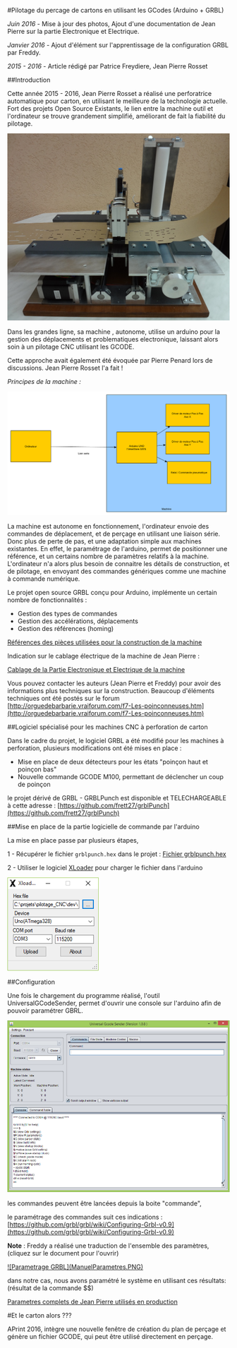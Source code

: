 #Pilotage du percage de cartons en utilisant les GCodes (Arduino + GRBL) 

*Juin 2016* - Mise à jour des photos, Ajout d'une documentation de Jean Pierre sur la partie Electronique et Electrique.

*Janvier 2016* - Ajout d'élément sur l'apprentissage de la configuration GRBL par Freddy.

*2015 - 2016* - Article rédigé par Patrice Freydiere, Jean Pierre Rosset


##Introduction 


Cette année 2015 - 2016, Jean Pierre Rosset a réalisé une perforatrice automatique pour carton, en utilisant le meilleure de la technologie actuelle. Fort des projets Open Source Existants, le lien entre la machine outil et l'ordinateur se trouve grandement simplifié, améliorant de fait la fiabilité du pilotage.


![](perfo_5.jpg)

Dans les grandes ligne, sa machine , autonome, utilise un arduino pour la gestion des déplacements et problematiques electronique, laissant alors soin à un pilotage CNC utilisant les GCODE. 

Cette approche avait également été évoquée par Pierre Penard lors de discussions. Jean Pierre Rosset l'a fait !

_Principes de la machine :_

![](synoptic.png)


La machine est autonome en fonctionnement, l'ordinateur envoie des commandes de déplacement, et de perçage en utilisant une liaison série. Donc plus de perte de pas, et une adaptation simple aux machines existantes. En effet, le paramétrage de l'arduino, permet de positionner une référence, et un certains nombre de paramètres relatifs à la machine. 
L'ordinateur n'a alors plus besoin de connaitre les détails de construction, et de pilotage, en envoyant des commandes génériques comme une machine à commande numérique.

Le projet open source GRBL conçu pour Arduino, implémente un certain nombre de fonctionnalités :

- Gestion des types de commandes
- Gestion des accélérations, déplacements
- Gestion des références (homing)


[Références des pièces utilisées pour la construction de la machine](PIECES_CONSTRUCTION_PERFORATRICE.pdf) 


Indication sur le cablage électrique de la machine de Jean Pierre :

[Cablage de la Partie Electronique et Electrique de la machine](Partie_electrique.pdf)


Vous pouvez contacter les auteurs (Jean Pierre et Freddy) pour avoir des informations plus techniques sur la construction. Beaucoup d'éléments techniques ont été postés sur le forum  [http://orguedebarbarie.vraiforum.com/f7-Les-poinconneuses.htm](http://orguedebarbarie.vraiforum.com/f7-Les-poinconneuses.htm)


##Logiciel spécialisé pour les machines CNC à perforation de carton

Dans le cadre du projet, le logiciel GRBL a été modifié pour les machines à perforation, plusieurs modifications ont été mises en place :

- Mise en place de deux détecteurs pour les états "poinçon haut et poinçon bas"
- Nouvelle commande GCODE M100, permettant de déclencher un coup de poinçon 

le projet dérivé de GRBL - GRBLPunch est disponible et TELECHARGEABLE à cette adresse : [https://github.com/frett27/grblPunch](https://github.com/frett27/grblPunch)

##Mise en place de la partie logicielle de commande par l'arduino

La mise en place passe par plusieurs étapes, 

1 - Récupérer le fichier `grblpunch.hex` dans le projet : [Fichier grblpunch.hex](https://github.com/frett27/grblPunch)

2 - Utiliser le logiciel [XLoader](XLoader.zip) pour charger le fichier dans l'arduino

![xloader.PNG](xloader.PNG)



##Configuration

Une fois le chargement du programme réalisé, l'outil UniversalGCodeSender, permet d'ouvrir une console sur l'arduino afin de pouvoir paramétrer GBRL.

![](UGCODESender.PNG)

les commandes peuvent être lancées depuis la boite "commande", 

le paramétrage des commandes suit ces indications : [https://github.com/grbl/grbl/wiki/Configuring-Grbl-v0.9](https://github.com/grbl/grbl/wiki/Configuring-Grbl-v0.9)

**Note** : Freddy a réalisé une traduction de l'ensemble des paramètres, (cliquez sur le document pour l'ouvrir)
 
<a href="PARAMÈTRES DU GRBL_JPR_Freddy.pdf" title="Cliquez pour accéder à la documentation">
![Parametrage GRBL](ManuelParametres.PNG)
</a>



dans notre cas, nous avons paramétré le système en utilisant ces résultats: (résultat de la commande $$)

[Parametres complets de Jean Pierre utilisés en production](Params_15_02_2016.pdf)


#Et le carton alors ???

APrint 2016, intègre une nouvelle fenêtre de création du plan de perçage et génère un fichier GCODE, qui peut être utilisé directement en perçage.

 


